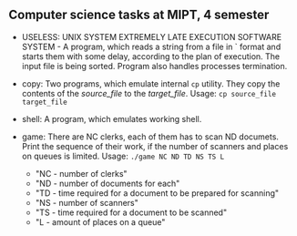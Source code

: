 ## Computer science tasks at MIPT, 4 semester

* USELESS: UNIX SYSTEM EXTREMELY LATE EXECUTION SOFTWARE SYSTEM - A program, which reads a string from a file in `<delay time> <a program to be executed> format and starts them with some delay, according to the plan of execution. The input file is being sorted. Program also handles processes termination.

* copy: Two programs, which emulate internal `cp` utility. They copy the contents of the _source_file_ to the _target_file_. 
Usage: 
`cp source_file target_file`

* shell: A program, which emulates working shell.

* game: There are NC clerks, each of them has to scan ND documets. Print the sequence of their work, if the number of scanners and places on queues is limited.
Usage: `./game NC ND TD NS TS L`
  * "NC - number of clerks"
  * "ND - number of documents for each"
  * "TD - time required for a document to be prepared for scanning"
  * "NS - number of scanners"
  * "TS - time required for a document to be scanned"
  * "L - amount of places on a queue"  
